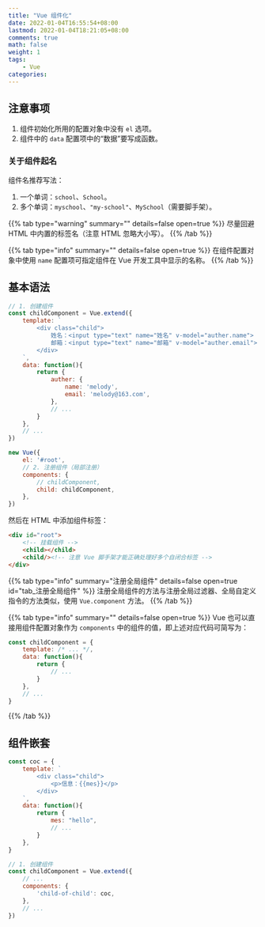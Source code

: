 ```yaml
---
title: "Vue 组件化"
date: 2022-01-04T16:55:54+08:00
lastmod: 2022-01-04T18:21:05+08:00
comments: true
math: false
weight: 1
tags:
    - Vue
categories:
---
```


## 注意事项

1. 组件初始化所用的配置对象中没有 `el` 选项。
2. 组件中的 `data` 配置项中的“数据”要写成函数。

### 关于组件起名

组件名推荐写法：

1. 一个单词：`school`、`School`。
2. 多个单词：`myschool`、`"my-school"`、`MySchool`（需要脚手架）。

{{% tab type="warning" summary="" details=false open=true %}}
尽量回避 HTML 中内置的标签名（注意 HTML 忽略大小写）。
{{% /tab %}}

{{% tab type="info" summary="" details=false open=true %}}
在组件配置对象中使用 `name` 配置项可指定组件在 Vue 开发工具中显示的名称。
{{% /tab %}}

## 基本语法

```javascript
// 1. 创建组件
const childComponent = Vue.extend({
    template: `
        <div class="child">
            姓名：<input type="text" name="姓名" v-model="auther.name">
            邮箱：<input type="text" name="邮箱" v-model="auther.email">
        </div>
    `,
    data: function(){
        return {
            auther: {
                name: 'melody',
                email: 'melody@163.com',
            },
            // ...
        }
    },
    // ...
})

new Vue({
    el: '#root',
    // 2. 注册组件（局部注册）
    components: {
        // childComponent,
        child: childComponent,
    },
})
```

然后在 HTML 中添加组件标签：

```html
<div id="root">
    <!-- 挂载组件 -->
    <child></child>
    <child/><!-- 注意 Vue 脚手架才能正确处理好多个自闭合标签 -->
</div>
```

{{% tab type="info" summary="注册全局组件" details=false open=true id="tab_注册全局组件" %}}
注册全局组件的方法与注册全局过滤器、全局自定义指令的方法类似，使用 `Vue.component` 方法。
{{% /tab %}}

{{% tab type="info" summary="" details=false open=true %}}
Vue 也可以直接用组件配置对象作为 `components` 中的组件的值，即上述对应代码可简写为：

```javascript
const childComponent = {
    template: /* ... */,
    data: function(){
        return {
            // ...
        }
    },
    // ...
}
```
{{% /tab %}}

## 组件嵌套

```javascript
const coc = {
    template: `
        <div class="child">
            <p>信息：{{mes}}</p>
        </div>
    `,
    data: function(){
        return {
            mes: "hello",
            // ...
        }
    },
}

// 1. 创建组件
const childComponent = Vue.extend({
    // ...
    components: {
        'child-of-child': coc,
    },
    // ...
})
```
